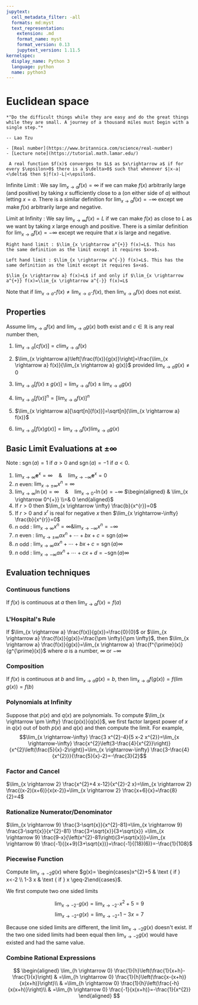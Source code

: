 ```yaml
---
jupytext:
  cell_metadata_filter: -all
  formats: md:myst
  text_representation:
    extension: .md
    format_name: myst
    format_version: 0.13
    jupytext_version: 1.11.5
kernelspec:
  display_name: Python 3
  language: python
  name: python3
---
```


# Euclidean space

```{epigraph}
*"Do the difficult things while they are easy and do the great things while they are small. A journey of a thousand miles must begin with a single step."*

-- Lao Tzu
```

```{seealso}
- [Real number](https://www.britannica.com/science/real-number)
- [Lecture note](https://tutorial.math.lamar.edu/)
```


````{prf:definition}  limit of a function
 A real function $f(x)$ converges to $L$ as $x\rightarrow a$ if for every $\epsilon>0$ there is a $\delta>0$ such that whenever $|x-a|<\delta$ then $|f(x)-L|<\epsilon$. 
 ````

Infinite Limit : We say $\lim_{x \rightarrow a} f(x)=\infty$ if we can make $f(x)$ arbitrarily large (and positive) by taking $x$ sufficiently close to a (on either side of $a$) without letting $x=a$. There is a similar definition for $\lim_{x \rightarrow a} f(x)= -\infty$ except we make $f(x)$ arbitrarily large and negative.

Limit at Infinity : We say $\lim_{x \rightarrow \infty} f(x)=L$ if we can make $f(x)$ as close to $L$ as we want by taking $x$ large enough and positive. There is a similar definition for $\lim_{x \rightarrow a} f(x)=-\infty$ except we require that $x$ is large and negative.

````{prf:definition} right and left hand limit
Right hand limit : $\lim_{x \rightarrow a^{+}} f(x)=L$. This has
the same definition as the limit except it requires $x>a$.

Left hand limit : $\lim_{x \rightarrow a^{-}} f(x)=L$. This has the same definition as the limit except it requires $x<a$. 
````

````{prf:theorem}
$\lim_{x \rightarrow a} f(x)=L$ if and only if $\lim_{x \rightarrow a^{+}} f(x)=\lim_{x \rightarrow a^{-}} f(x)=L$
````

Note that if $\lim_{x \rightarrow a^{+}} f(x) \neq \lim_{x \rightarrow a^{-}} f(x)$, then $\lim_{x \rightarrow a} f(x)$ does not exist.

## Properties
Assume $\lim_{x \rightarrow a} f(x)$ and $\lim_{x \rightarrow a} g(x)$ both exist and $c\in \mathbb{R}$ is any real number then,

1. $\lim_{x \rightarrow a}[c f(x)]=c \lim_{x \rightarrow a} f(x)$

2. $\lim_{x \rightarrow a}\left[\frac{f(x)}{g(x)}\right]=\frac{\lim_{x \rightarrow a} f(x)}{\lim_{x \rightarrow a} g(x)}$ provided $\lim_{x \rightarrow a} g(x) \neq 0$

3. $\lim_{x \rightarrow a}[f(x) \pm g(x)]=\lim_{x \rightarrow a} f(x) \pm \lim_{x \rightarrow a} g(x)$

4. $\lim_{x \rightarrow a}[f(x)]^{n}=\left[\lim_{x \rightarrow a} f(x)\right]^{n}$
5. $\lim_{x \rightarrow a}[\sqrt[n]{f(x)}]=\sqrt[n]{\lim_{x \rightarrow a} f(x)}$
6. $\lim_{x \rightarrow a}[f(x) g(x)]=\lim_{x \rightarrow a} f(x) \lim_{x \rightarrow a} g(x)$

## Basic Limit Evaluations at $\pm \infty$

Note : $\operatorname{sgn}(a)=1$ if $a>0$ and $\operatorname{sgn}(a)=-1$ if $a<0$.
1. $\lim_{x \rightarrow \infty} \mathbf{e}^{x}=\infty \quad \& \quad \lim_{x \rightarrow-\infty} \mathbf{e}^{x}=0$
5. $n$ even: $\lim_{x \rightarrow \pm \infty} x^{n}=\infty$
2. $\lim_{x \rightarrow \infty} \ln (x)=\infty \quad \& \quad \lim_{x \rightarrow 0^{+}} \ln (x)=-\infty$
$\begin{aligned} & \lim_{x \rightarrow 0^{+}} \\=& 0 \end{aligned}$
3. If $r>0$ then $\lim_{x \rightarrow \infty} \frac{b}{x^{r}}=0$
4. If $r>0$ and $x^{r}$ is real for negative $x$ then $\lim_{x \rightarrow-\infty} \frac{b}{x^{r}}=0$
6. $n$ odd : $\lim_{x \rightarrow \infty} x^{n}=\infty \& \lim_{x \rightarrow-\infty} x^{n}=-\infty$
7. $n$ even : $\lim_{x \rightarrow \pm \infty} a x^{n}+\cdots+b x+c=\operatorname{sgn}(a) \infty$
8. $n$ odd : $\lim_{x \rightarrow \infty} a x^{n}+\cdots+b x+c=\operatorname{sgn}(a) \infty$
9. $n$ odd : $\lim_{x \rightarrow-\infty} a x^{n}+\cdots+c x+d=-\operatorname{sgn}(a) \infty$ 

## Evaluation techniques

### Continuous functions
If $f(x)$ is continuous at $a$ then $\lim_{x \rightarrow a} f(x)=f(a) \quad$ 

### L'Hospital's Rule
If $\lim_{x \rightarrow a} \frac{f(x)}{g(x)}=\frac{0}{0}$ or $\lim_{x \rightarrow a} \frac{f(x)}{g(x)}=\frac{\pm \infty}{\pm \infty}$, then $\lim_{x \rightarrow a} \frac{f(x)}{g(x)}=\lim_{x \rightarrow a} \frac{f^{\prime}(x)}{g^{\prime}(x)}$ where $a$ is a number, $\infty$ or $-\infty$ 

### Composition
If $f(x)$ is continuous at $b$ and $\lim_{x \rightarrow a} g(x)=b$, then $\lim_{x \rightarrow a} f(g(x))=f(\lim g(x))=f(b) \quad$ 

### Polynomials at Infinity
Suppose that $p(x)$ and $q(x)$ are polynomials. To compute $\lim_{x \rightarrow \pm \infty} \frac{p(x)}{q(x)}$, we first factor largest power of $x$ in $q(x)$ out of both $p(x)$ and $q(x)$ and then compute the limit. For example, 
$$\lim_{x \rightarrow-\infty} \frac{3 x^{2}-4}{5 x-2 x^{2}}=\lim_{x \rightarrow-\infty} \frac{x^{2}\left(3-\frac{4}{x^{2}}\right)}{x^{2}\left(\frac{5}{x}-2\right)}=\lim_{x \rightarrow-\infty} \frac{3-\frac{4}{x^{2}}}{\frac{5}{x}-2}=-\frac{3}{2}$$


### Factor and Cancel 
$\lim_{x \rightarrow 2} \frac{x^{2}+4 x-12}{x^{2}-2 x}=\lim_{x \rightarrow 2} \frac{(x-2)(x+6)}{x(x-2)}=\lim_{x \rightarrow 2} \frac{x+6}{x}=\frac{8}{2}=4$ 

### Rationalize Numerator/Denominator
$\lim_{x \rightarrow 9} \frac{3-\sqrt{x}}{x^{2}-81}=\lim_{x \rightarrow 9} \frac{3-\sqrt{x}}{x^{2}-81} \frac{3+\sqrt{x}}{3+\sqrt{x}} =\lim_{x \rightarrow 9} \frac{9-x}{\left(x^{2}-81\right)(3+\sqrt{x})}=\lim_{x \rightarrow 9} \frac{-1}{(x+9)(3+\sqrt{x})}=\frac{-1}{(18)(6)}=-\frac{1}{108}$

### Piecewise Function 
Compute $\lim_{x \rightarrow-2} g(x)$ where $g(x)= \begin{cases}x^{2}+5 & \text { if } x<-2 \\ 1-3 x & \text { if } x \geq-2\end{cases}$.

We first compute two one sided limits

$$\lim_{x \rightarrow-2^{-}} g(x)=\lim_{x \rightarrow-2^{-}} x^{2}+5=9$$
$$\lim_{x \rightarrow-2^{+}} g(x)=\lim_{x \rightarrow-2^{+}} 1-3 x=7$$

Because one sided limits are different, the limit $\lim_{x \rightarrow-2} g(x)$ doesn't exist. If the two one sided limits had been equal then $\lim_{x \rightarrow-2} g(x)$ would have existed and had the same value.

### Combine Rational Expressions
$$
\begin{aligned}
\lim_{h \rightarrow 0} \frac{1}{h}\left(\frac{1}{x+h}-\frac{1}{x}\right) 
& =\lim_{h \rightarrow 0} \frac{1}{h}\left(\frac{x-(x+h)}{x(x+h)}\right)\\
& =\lim_{h \rightarrow 0} \frac{1}{h}\left(\frac{-h}{x(x+h)}\right)\\
& =\lim_{h \rightarrow 0} \frac{-1}{x(x+h)}=-\frac{1}{x^{2}}
\end{aligned}
$$



